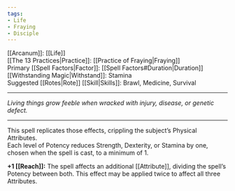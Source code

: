 ```yaml
---
tags:
- Life
- Fraying
- Disciple
---
```


[[Arcanum]]: [[Life]]\
[[The 13 Practices|Practice]]: [[Practice of Fraying|Fraying]]\
Primary [[Spell Factors|Factor]]: [[Spell Factors#Duration|Duration]]\
[[Withstanding Magic|Withstand]]: Stamina\
Suggested [[Rotes|Rote]] [[Skill|Skills]]: Brawl, Medicine, Survival

---

_Living things grow feeble when wracked with injury, disease, or genetic defect._

---

This spell replicates those effects, crippling the subject’s Physical Attributes.\
Each level of Potency reduces Strength, Dexterity, or Stamina by one, chosen when the spell is cast, to a minimum of 1.

**+1 [[Reach]]:** The spell affects an additional [[Attribute]], dividing the spell’s Potency between both. This effect may be applied twice to affect all three Attributes.